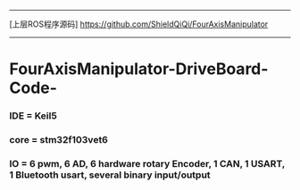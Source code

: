 ***
[上层ROS程序源码]
https://github.com/ShieldQiQi/FourAxisManipulator
***
# FourAxisManipulator-DriveBoard-Code-

### IDE = Keil5

### core = stm32f103vet6

### IO = 6 pwm, 6 AD, 6 hardware rotary Encoder, 1 CAN, 1 USART, 1 Bluetooth usart, several binary input/output
